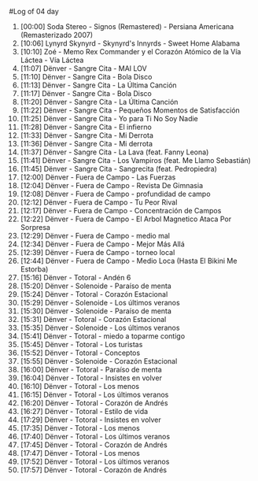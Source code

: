 #Log of 04 day

1. [00:00] Soda Stereo - Signos (Remastered) - Persiana Americana (Remasterizado 2007)
1. [10:06] Lynyrd Skynyrd - Skynyrd's Innyrds - Sweet Home Alabama
1. [10:10] Zoé - Memo Rex Commander y el Corazón Atómico de la Vía Láctea - Vía Láctea
1. [11:07] Dënver - Sangre Cita - MAI LOV
1. [11:10] Dënver - Sangre Cita - Bola Disco
1. [11:13] Dënver - Sangre Cita - La Última Canción
1. [11:17] Dënver - Sangre Cita - Bola Disco
1. [11:20] Dënver - Sangre Cita - La Última Canción
1. [11:22] Dënver - Sangre Cita - Pequeños Momentos de Satisfacción
1. [11:25] Dënver - Sangre Cita - Yo para Ti No Soy Nadie
1. [11:28] Dënver - Sangre Cita - El infierno
1. [11:33] Dënver - Sangre Cita - Mi Derrota
1. [11:36] Dënver - Sangre Cita - Mi derrota
1. [11:37] Dënver - Sangre Cita - La Lava (feat. Fanny Leona)
1. [11:41] Dënver - Sangre Cita - Los Vampiros (feat. Me Llamo Sebastián)
1. [11:45] Dënver - Sangre Cita - Sangrecita (feat. Pedropiedra)
1. [12:00] Dënver - Fuera de Campo - Las Fuerzas
1. [12:04] Dënver - Fuera de Campo - Revista De Gimnasia
1. [12:08] Dënver - Fuera de Campo - profundidad de campo
1. [12:12] Dënver - Fuera de Campo - Tu Peor Rival
1. [12:17] Dënver - Fuera de Campo - Concentración de Campos
1. [12:22] Dënver - Fuera de Campo - El Arbol Magnetico Ataca Por Sorpresa
1. [12:29] Dënver - Fuera de Campo - medio mal
1. [12:34] Dënver - Fuera de Campo - Mejor Más Allá
1. [12:39] Dënver - Fuera de Campo - torneo local
1. [12:44] Dënver - Fuera de Campo - Medio Loca (Hasta El Bikini Me Estorba)
1. [15:16] Dënver - Totoral - Andén 6
1. [15:20] Dënver - Solenoide - Paraíso de menta
1. [15:24] Dënver - Totoral - Corazón Estacional
1. [15:29] Dënver - Solenoide - Los últimos veranos
1. [15:30] Dënver - Solenoide - Paraíso de menta
1. [15:31] Dënver - Totoral - Corazón Estacional
1. [15:35] Dënver - Solenoide - Los últimos veranos
1. [15:41] Dënver - Totoral - miedo a toparme contigo
1. [15:45] Dënver - Totoral - Los turistas
1. [15:52] Dënver - Totoral - Conceptos
1. [15:55] Dënver - Solenoide - Corazón Estacional
1. [16:00] Dënver - Totoral - Paraíso de menta
1. [16:04] Dënver - Totoral - Insistes en volver
1. [16:10] Dënver - Totoral - Los menos
1. [16:15] Dënver - Totoral - Los últimos veranos
1. [16:20] Dënver - Totoral - Corazón de Andrés
1. [16:27] Dënver - Totoral - Estilo de vida
1. [17:29] Dënver - Totoral - Insistes en volver
1. [17:35] Dënver - Totoral - Los menos
1. [17:40] Dënver - Totoral - Los últimos veranos
1. [17:45] Dënver - Totoral - Corazón de Andrés
1. [17:47] Dënver - Totoral - Los menos
1. [17:52] Dënver - Totoral - Los últimos veranos
1. [17:57] Dënver - Totoral - Corazón de Andrés

